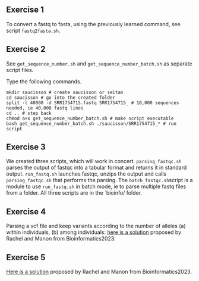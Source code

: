 ## Exercise 1

To convert a fastq to fasta, using the previously learned command, see script `fastq2fasta.sh`. 

## Exercise 2

See `get_sequence_number.sh` and `get_sequence_number_batch.sh` as separate script files. 

Type the following commands. 
```
mkdir saucisson # create saucisson or seitan
cd saucisson # go into the created folder
split -l 40000 -d SRR1754715.fastq SRR1754715_ # 10,000 sequences needed, ie 40,000 fastq lines
cd .. # step back
chmod a+x get_sequence_number_batch.sh # make script executable
bash get_sequence_number_batch.sh ./saucisson/SRR1754715_* # run script
```

## Exercise 3

We created three scripts, which will work in concert. `parsing_fastqc.sh` parses the output of fastqc into a tabular format and returns it in standard output. `run_fastq.sh` launches fastqc, unzips the output and calls `parsing_fastqc.sh` that performs the parsing. The `batch_fastqc.sh`script is a module to use `run_fastq.sh` in batch mode, ie to parse multiple fastq files from a folder. All three scripts are in the `bioinfo/ folder. 

## Exercise 4

Parsing a vcf file and keep variants according to the number of alleles (a) within individuals, (b) among individuals: [here is a solution](https://github.com/ericpante/bioinfo/blob/main/3_RADseq_exercises.md) proposed by Rachel and Manon from Bioinformatics2023. 

## Exercise 5

[Here is a solution](https://github.com/ericpante/bioinfo/blob/main/5_solution_ex5.md) proposed by Rachel and Manon from Bioinformatics2023. 
